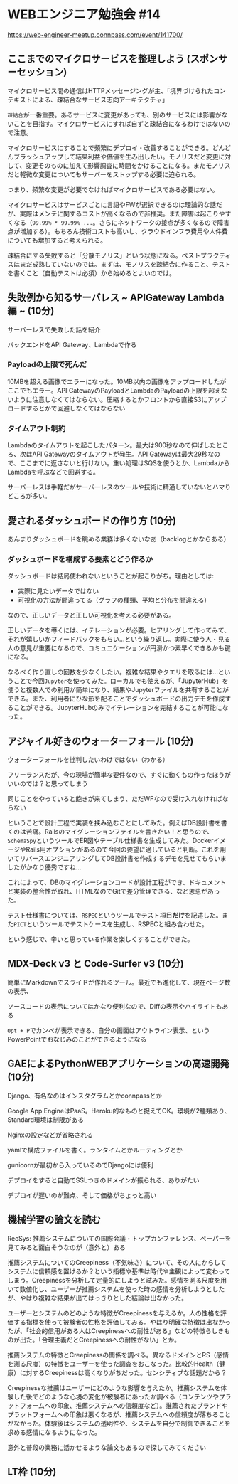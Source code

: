 # WEBエンジニア勉強会 #14

https://web-engineer-meetup.connpass.com/event/141700/

## ここまでのマイクロサービスを整理しよう (スポンサーセッション)

マイクロサービス間の通信はHTTPメッセージングが主、「境界づけられたコンテキストによる、疎結合なサービス志向アーキテクチャ」

`疎結合`が一番重要。あるサービスに変更があっても、別のサービスには影響がないことを目指す。マイクロサービスにすれば自ずと疎結合になるわけではないので注意。

マイクロサービスにすることで頻繁にデプロイ・改善することができる。どんどんブラッシュアップして結果利益や価値を生み出したい。モノリスだと変更に対して、変更そのものに加えて影響調査に時間をかけることになる。またモノリスだと軽微な変更についてもサーバーをストップする必要に迫られる。

つまり、頻繁な変更が必要でなければマイクロサービスである必要はない。

マイクロサービスはサービスごとに言語やFWが選択できるのは理論的な話だが、実際はメンテに関するコストが高くなるので非推奨。また障害は起こりやすくなる（`99.99% * 99.99% ...`。さらにネットワークの接点が多くなるので障害点が増加する）。もちろん技術コストも高いし、クラウドインフラ費用や人件費についても増加すると考えられる。

疎結合にする失敗すると「分散モノリス」という状態になる。ベストプラクティスはまだ成熟していないのでは。まずは、モノリスを疎結合に作ること、テストを書くこと（自動テストは必須）から始めるとよいのでは。

## 失敗例から知るサーバレス ~ APIGateway Lambda編 ~ (10分)

サーバーレスで失敗した話を紹介

バックエンドをAPI Gateway、Lambdaで作る

### Payloadの上限で死んだ

10MBを超える画像でエラーになった。10MB以内の画像をアップロードしたがここでもエラー。API GatewayのPayloadとLambdaのPayloadの上限を超えないように注意しなくてはならない。圧縮するとかフロントから直接S3にアップロードするとかで回避しなくてはならない

### タイムアウト制約

Lambdaのタイムアウトを起こしたパターン。最大は900秒なので伸ばしたところ、次はAPI Gatewayのタイムアウトが発生。API Gatewayは最大29秒なので、ここまでに返さないと行けない。重い処理はSQSを使うとか、LambdaからLambdaを呼ぶなどで回避する。

サーバーレスは手軽だがサーバーレスのツールや技術に精通していないとハマりどころが多い。

## 愛されるダッシュボードの作り方 (10分)

あんまりダッシュボードを眺める業務は多くないなあ（backlogとかならある）

### ダッシュボードを構成する要素とどう作るか

ダッシュボードは結局使われないということが起こりがち。理由としては:

- 実際に見たいデータではない
- 可視化の方法が間違ってる（グラフの種類、平均と分布を間違える）

なので、正しいデータと正しい可視化を考える必要がある。

正しいデータを導くには、イテレーションが必要。ヒアリングして作ってみて、それが嬉しいかフィードバックをもらい…という繰り返し。実際に使う人・見る人の意見が重要になるので、コミュニケーションが円滑かつ素早くできるかも鍵になる。

なるべく作り直しの回数を少なくしたい。複雑な結果やクエリを取るには…ということで今回`Jupyter`を使ってみた。ローカルでも使えるが、「JupyterHub」を使うと複数人での利用が簡単になり、結果やJupyterファイルを共有することができる。また、利用者にひな形を配ることでダッシュボードの出力デモを作成することができる。JupyterHubのみでイテレーションを完結することが可能になった。

## アジャイル好きのウォーターフォール (10分)

ウォーターフォールを批判したいわけではない（わかる）

フリーランスだが、今の現場が簡単な要件なので、すぐに動くもの作ったほうがいいのでは？と思ってしまう

同じことをやっていると飽きが来てしまう、ただWFなので受け入れなければならない

ということで設計工程で実装を挟み込むことにしてみた。例えばDB設計書を書くのは苦痛。Railsのマイグレーションファイルを書きたい！と思うので、`SchemaSpy`というツールでER図やテーブル仕様書を生成してみた。DockerイメージやRails用オプションがあるので今回の要望に適していると判断。これを用いてリバースエンジニアリングしてDB設計書を作成するデモを見せてもらいましたがかなり優秀ですね…

これによって、DBのマイグレーションコードが設計工程ができ、ドキュメントと実装の整合性が取れ、HTMLなのでGitで差分管理できる、など恩恵があった。

テスト仕様書については、`RSPEC`というツールでテスト項目**だけ**を記述した。また`PICT`というツールでテストケースを生成し、RSPECと組み合わせた。

という感じで、辛いと思っている作業を楽しくすることができた。

## MDX-Deck v3 と Code-Surfer v3 (10分)

簡単にMarkdownでスライドが作れるツール。最近でも進化して、現在ページ数の表示、

ソースコードの表示についてはかなり便利なので、Diffの表示やハイライトもある

`Opt + P`でカンペが表示できる、自分の画面はアウトライン表示、というPowerPointでおなじみのことができるようになる

## GAEによるPythonWEBアプリケーションの高速開発 (10分)

Django、有名なのはインスタグラムとかconnpassとか

Google App EngineはPaaS。Heroku的なものと捉えてOK。環境が2種類あり、Standard環境は制限がある

Nginxの設定などが省略される

yamlで構成ファイルを書く。ランタイムとかルーティングとか

gunicornが最初から入っているのでDjangoには便利

デプロイをすると自動でSSLつきのドメインが振られる、ありがたい

デプロイが遅いのが難点、そして価格がちょっと高い

## 機械学習の論文を読む

RecSys: 推薦システムについての国際会議・トップカンファレンス、ペーパーを見てみると面白そうなのが（意外と）ある

推薦システムについてのCreepiness（不気味さ）について、その人にからしてシステムに信頼感を置けるか？という指標や基準は時代や主観によって変わってしまう。Creepinessを分析して定量的にしようと試みた。感情を測る尺度を用いて数値化し、ユーザーが推薦システムを使った時の感情を分析しようとしたが、やはり複雑な結果が出てはっきりとした結論は出なかった。

ユーザーとシステムのどのような特徴がCreepinessを与えるか。人の性格を評価する指標を使って被験者の性格を評価してみる。やはり明確な特徴は出なかったが、「社会的信用がある人はCreepinessへの耐性がある」などの特徴らしきものが出た。「合理主義だとCreepinessへの耐性がない」とか。

推薦システムの特徴とCreepinessの関係を調べる。異なるドメインとRS（感情を測る尺度）の特徴をユーザーを使った調査をおこなった。比較的Health（健康）に対するCreepinessは高くなりがちだった。センシティブな話題だから？

Creepinessな推薦はユーザーにどのような影響を与えたか。推薦システムを体験した後でどのような心境の変化が被験者にあったか調べる（コンテンツやプラットフォームへの印象、推薦システムへの信頼度など）。推薦されたブランドやプラットフォームへの印象は悪くなるが、推薦システムへの信頼度が落ちることがなかった。体験後はシステムの透明性や、システムを自分で制御できることを求める感情になるようになった。

意外と普段の業務に活かせるような論文もあるので探してみてください

## LT枠 (10分)